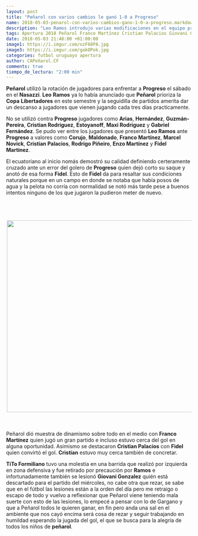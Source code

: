 ```yaml
---
layout: post
title: "Peñarol con varios cambios le ganó 1-0 a Progreso"
name: 2018-05-03-penarol-con-varios-cambios-gano-1-0-a-progreso.markdown
description: "Leo Ramos introdujo varias modificaciones en el equipo preservandolos para el decisivo partido del miércoles pero preocupa las lesionas de Giovani Gonzalez y Formiliano de cara ante el trasendental encuentro del miércoles."
tags: Apertura 2018 Peñarol Franco Martínez Cristian Palacios Giovani Gonzalez TiTo Formiliano Leo Ramos Progreso Nasazzi
date: 2018-05-03 21:48:00 +01:00:00
image1: https://i.imgur.com/ozF68PA.jpg
image3: https://i.imgur.com/gakOPok.jpg
categories: futbol uruguayo apertura
author: CAPeñarol.CF
comments: true
tiempo_de_lectura: "2:00 min"
---
```


<strong>Peñarol</strong> utilizó la rotación de jugadores para enfrentar a <strong>Progreso</strong> el sábado en el <strong>Nasazzi</strong>. <strong>Leo</strong> <strong>Ramos</strong> ya lo había anunciado que <strong>Peñarol</strong> prioriza la <strong>Copa</strong> <strong>Libertadores</strong> en este semestre y la seguidilla de partidos amerita dar un descanso a jugadores que vienen jugando cada tres días practicamente.

No se utilizó contra <strong>Progreso</strong> jugadores como <strong>Arias</strong>, <strong>Hernández</strong>, <strong>Guzmán-Pereira</strong>, <strong>Cristian Rodriguez</strong>, <strong>Estoyanoff</strong>, <strong>Maxi Rodriguez</strong> y <strong>Gabriel Fernández</strong>. Se pudo ver entre los jugadores que presentó <strong>Leo Ramos</strong> ante <strong>Progreso</strong> a valores como <strong>Corujo</strong>, <strong>Maldonado</strong>, <strong>Franco Martínez</strong>, <strong>Marcel Novick</strong>, <strong>Cristian Palacios</strong>, <strong>Rodrigo Piñeiro</strong>, <strong>Enzo Martínez</strong> y <strong>Fidel Martínez</strong>.

El ecuatoriano al inicio nomás demostró su calidad definiendo certeramente cruzado ante un error del golero de <strong>Progreso</strong> quien dejó corto su saque y anotó de esa forma <strong>Fidel</strong>. Esto de <strong>Fidel</strong> da para resaltar sus condiciones naturales porque en un campo en donde se notaba que había posos de agua y la pelota no corría con normalidad se notó más tarde pese a buenos intentos ninguno de los que jugaron la pudieron meter de nuevo.

<html>

<br>
<br>
<br>

 <img src="https://i.imgur.com/gakOPok.jpg" width="521px" style="border:2px solid #fff;">

<br>
<br>
<br>
 
</html>

Peñarol dió muestra de dinamismo sobre todo en el medio con <strong>Franco Martínez</strong> quien jugó un gran partido e incluso estuvo cerca del gol en alguna oportunidad. Asimismo se destacaron <strong>Cristian Palacios</strong> con <strong>Fidel</strong> quien convirtó el gol. <strong>Cristian</strong> estuvo muy cerca también de concretar.

<strong>TiTo Formiliano</strong> tuvo una molestia en una barrida que realizó por izquierda en zona defensiva y fue retirado por precaución por <strong>Ramos</strong> e infortunadamente también se lesionó <strong>Giovani Gonzalez</strong> quién está descartado para el partido del miércoles, no cabe otra que rezar, se sabe que en el fútbol las lesiones están a la orden del día pero me retraigo o escapo de todo y vuelvo a reflexionar que Peñarol viene teniendo mala suerte con esto de las lesiones, lo empecé a pensar con lo de Gargano y que a Peñarol todos le quieren ganar, en fin pero anda una sal en el ambiente que nos cayó encima será cosa de rezar y seguir trabajando en humildad esperando la jugada del gol, el que se busca para la alegría de todos los niños de <strong>peñarol</strong>.


